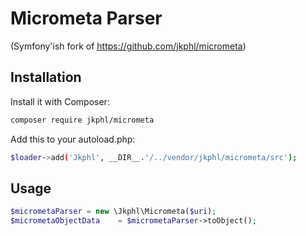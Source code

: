 Micrometa Parser
=========

(Symfony'ish fork of https://github.com/jkphl/micrometa)

Installation
------------

Install it with Composer:

```bash
composer require jkphl/micrometa
```

Add this to your autoload.php:

```bash
$loader->add('Jkphl', __DIR__.'/../vendor/jkphl/micrometa/src');
```

Usage
-----

```php
$micrometaParser = new \Jkphl\Micrometa($uri);
$micrometaObjectData    = $micrometaParser->toObject();
```
